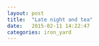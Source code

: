```yaml
---
layout: post
title:  "Late night and tea"
date:   2015-02-11 14:22:47
categories: iron_yard
---
```



